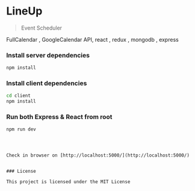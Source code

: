 # LineUp

> Event Scheduler

FullCalendar , GoogleCalendar API, react , redux , mongodb , express

### Install server dependencies

```bash
npm install
```

### Install client dependencies

```bash
cd client
npm install
```

### Run both Express & React from root

```bash
npm run dev
```

#
```

Check in browser on [http://localhost:5000/](http://localhost:5000/)


### License

This project is licensed under the MIT License
